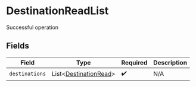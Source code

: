 # DestinationReadList

Successful operation


## Fields

| Field                                                           | Type                                                            | Required                                                        | Description                                                     |
| --------------------------------------------------------------- | --------------------------------------------------------------- | --------------------------------------------------------------- | --------------------------------------------------------------- |
| `destinations`                                                  | List<[DestinationRead](../../models/shared/DestinationRead.md)> | :heavy_check_mark:                                              | N/A                                                             |
